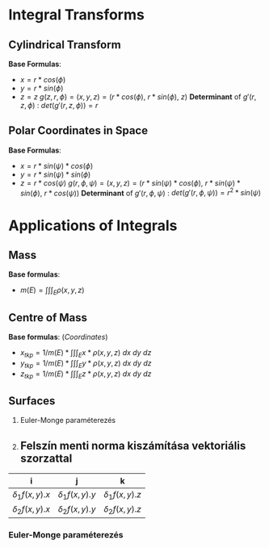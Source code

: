 # Integral Transforms
## Cylindrical Transform
**Base Formulas**:
- $x = r * cos(\phi)$
- $y = r * sin(\phi)$
- $z = z$ 
$g(z,r,\phi) = (x,y,z) = (r * cos(\phi),\ r * sin(\phi),\ z)$
**Determinant** of $g'(r,z,\phi)$ : $det(g'(r,z,\phi))=r$
## Polar Coordinates in Space
**Base Formulas**:  
- $x = r * sin(\psi) * cos(\phi)$
- $y = r * sin(\psi) * sin(\phi)$
- $z = r * cos(\psi)$ 
$g(r,\phi,\psi) = (x,y,z) = (r * sin(\psi) * cos(\phi),\ r * sin(\psi) * sin(\phi),\ r * cos(\psi))$
**Determinant** of $g'(r,\phi,\psi)$ : $det(g'(r,\phi,\psi)) = r^2 * sin(\psi)$  

# Applications of Integrals
## Mass
**Base formulas**: 
- $m(E) = \int \int \int_E \rho(x,y,z)$ 

## Centre of Mass 
**Base formulas**:  (*Coordinates*)
- $x_{tkp} = 1/m(E) * \int \int \int_E x*\rho(x,y,z)\ dx\ dy\ dz$     
- $y_{tkp} = 1/m(E) * \int \int \int_E y*\rho(x,y,z)\ dx\ dy\ dz$ 
- $z_{tkp} = 1/m(E) * \int \int \int_E z*\rho(x,y,z)\ dx\ dy\ dz$ 
## Surfaces
1. Euler-Monge paraméterezés
2. Felszín menti norma kiszámítása vektoriális szorzattal
	- 

| i                  | j                  | k                  |
| ------------------ | ------------------ | ------------------ |
| $\delta_1f(x,y).x$ | $\delta_1f(x,y).y$ | $\delta_1f(x,y).z$ |
| $\delta_2f(x,y).x$ | $\delta_2f(x,y).y$ | $\delta_2f(x,y).z$ |
 
### Euler-Monge paraméterezés 
